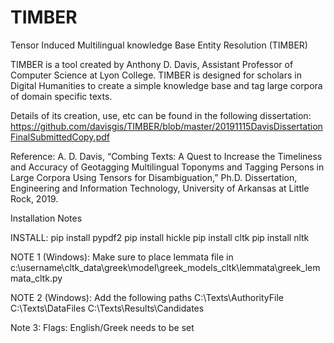 # TIMBER
Tensor Induced Multilingual knowledge Base Entity Resolution (TIMBER)

TIMBER is a tool created by Anthony D. Davis, Assistant Professor of Computer Science at Lyon College.
TIMBER is designed for scholars in Digital Humanities to create a simple knowledge base and tag large corpora of domain specific texts.

Details of its creation, use, etc can be found in the following dissertation: https://github.com/davisgis/TIMBER/blob/master/20191115DavisDissertationFinalSubmittedCopy.pdf

Reference:
A. D. Davis, “Combing Texts: A Quest to Increase the Timeliness and Accuracy of Geotagging Multilingual Toponyms and Tagging Persons in Large Corpora Using Tensors for Disambiguation,” Ph.D. Dissertation, Engineering and Information Technology, University of Arkansas at Little Rock, 2019.

Installation Notes

INSTALL:
pip install pypdf2
pip install hickle
pip install cltk
pip install nltk

NOTE 1 (Windows):
Make sure to place lemmata file in c:\\username\cltk_data\greek\model\greek_models_cltk\lemmata\greek_lemmata_cltk.py

NOTE 2 (Windows):
Add the following paths
C:\Texts\AuthorityFile
C:\Texts\DataFiles
C:\Texts\Results\Candidates

Note 3: 
Flags: English/Greek needs to be set
